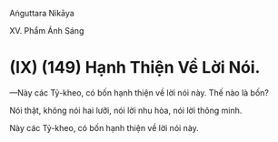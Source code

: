 Aṅguttara Nikāya

XV. Phẩm Ánh Sáng

# (IX) (149) Hạnh Thiện Về Lời Nói.

—Này các Tỷ-kheo, có bốn hạnh thiện về lời nói này. Thế nào là bốn?

Nói thật, không nói hai lưỡi, nói lời nhu hòa, nói lời thông minh.

Này các Tỷ-kheo, có bốn hạnh thiện về lời nói này.

